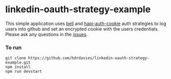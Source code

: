 # linkedin-oauth-strategy-example

This simple application uses [bell](https://github.com/hapijs/bell) and [hapi-auth-cookie](https://github.com/hapijs/hapi-auth-cookie) auth strategies to log users into github and set an encrypted cookie with the users credentials. Please ask any questions in the [issues](https://github.com/hdrdavies/linkedin-oauth-strategy-example/issues).

### To run

```git clone https://github.com/hdrdavies/linkedin-oauth-strategy-example.git ```  
```npm install```  
```npm run devstart```
